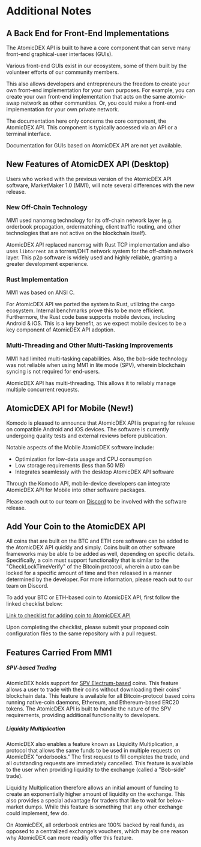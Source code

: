 # Additional Notes

## A Back End for Front-End Implementations

The AtomicDEX API is built to have a core component that can serve many front-end graphical-user interfaces (GUIs). 

Various front-end GUIs exist in our ecosystem, some of them built by the volunteer efforts of our community members.

This also allows developers and entrepreneurs the freedom to create your own front-end implementation for your own purposes. For example, you can create your own front-end implementation that acts on the same atomic-swap network as other communities. Or, you could make a front-end implementation for your own private network. 

The documentation here only concerns the core component, the AtomicDEX API. This component is typically accessed via an API or a terminal interface.

Documentation for GUIs based on AtomicDEX API are not yet available.

## New Features of AtomicDEX API (Desktop)

Users who worked with the previous version of the AtomicDEX API software, MarketMaker 1.0 (MM1), will note several differences with the new release.  

### New Off-Chain Technology

MM1 used nanomsg technology for its off-chain network layer (e.g. orderbook propagation, ordermatching, client traffic routing, and other technologies that are not active on the blockchain itself).

AtomicDEX API replaced nanomsg with Rust TCP implementation and also uses `libtorrent` as a torrent/DHT network system for the off-chain network layer. This p2p software is widely used and highly reliable, granting a greater development experience.

### Rust Implementation

MM1 was based on ANSI C.

For AtomicDEX API we ported the system to Rust, utilizing the cargo ecosystem. Internal benchmarks prove this to be more efficient. Furthermore, the Rust code base supports mobile devices, including Android & iOS. This is a key benefit, as we expect mobile devices to be a key component of AtomicDEX API adoption.

### Multi-Threading and Other Multi-Tasking Improvements

MM1 had limited multi-tasking capabilities. Also, the bob-side technology was not reliable when using MM1 in lite mode (SPV), wherein blockchain syncing is not required for end-users.

AtomicDEX API has multi-threading. This allows it to reliably manage multiple concurrent requests.

## AtomicDEX API for Mobile (New!)

Komodo is pleased to announce that AtomicDEX API is preparing for release on compatible Android and iOS devices. The software is currently undergoing quality tests and external reviews before publication.

Notable aspects of the Mobile AtomicDEX software include:

- Optimization for low-data usage and CPU consumption
- Low storage requirements (less than 50 MB)
- Integrates seamlessly with the desktop AtomicDEX API software

Through the Komodo API, mobile-device developers can integrate AtomicDEX API for Mobile into other software packages.

Please reach out to our team on [Discord](https://komodoplatform.com/discord) to be involved with the software release.

## Add Your Coin to the AtomicDEX API 

All coins that are built on the BTC and ETH core software can be added to the AtomicDEX API quickly and simply. Coins built on other software frameworks may be able to be added as well, depending on specific details. Specifically, a coin must support functionality that is similar to the "CheckLockTimeVerify" of the Bitcoin protocol, wherein a utxo can be locked for a specific amount of time and then released in a manner determined by the developer. For more information, please reach out to our team on Discord.

To add your BTC or ETH-based coin to AtomicDEX API, first follow the linked checklist below:

[Link to checklist for adding coin to AtomicDEX API](https://github.com/KomodoPlatform/coins#about-this-repository)

Upon completing the checklist, please submit your proposed coin configuration files to the same repository with a pull request. 

## Features Carried From MM1

##### SPV-based Trading

AtomicDEX holds support for [SPV Electrum-based](https://en.bitcoin.it/wiki/Electrum) coins. This feature allows a user to trade with their coins without downloading their coins' blockchain data. This feature is available for all Bitcoin-protocol based coins running native-coin daemons, Ethereum, and Ethereum-based ERC20 tokens. The AtomicDEX API is built to handle the nature of the SPV requirements, providing additional functionality to developers.

##### Liquidity Multiplication

AtomicDEX also enables a feature known as Liquidity Multiplication, a protocol that allows the same funds to be used in multiple requests on AtomicDEX "orderbooks." The first request to fill completes the trade, and all outstanding requests are immediately cancelled. This feature is available to the user when providing liquidity to the exchange (called a "Bob-side" trade).

Liquidity Multiplication therefore allows an initial amount of funding to create an exponentially higher amount of liquidity on the exchange. This also provides a special advantage for traders that like to wait for below-market dumps. While this feature is something that any other exchange could implement, few do. 

On AtomicDEX, all orderbook entries are 100% backed by real funds, as opposed to a centralized exchange’s vouchers, which may be one reason why AtomicDEX can more readily offer this feature.

